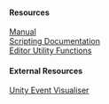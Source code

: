 #### Resources
[Manual](https://docs.unity3d.com/Manual/UnityEvents.html)  
[Scripting Documentation](https://docs.unity3d.com/ScriptReference/Events.UnityEvent.html)  
[Editor Utility Functions](https://docs.unity3d.com/ScriptReference/Events.UnityEventTools.html)  

#### External Resources
[Unity Event Visualiser](https://github.com/MephestoKhaan/UnityEventVisualizer)  